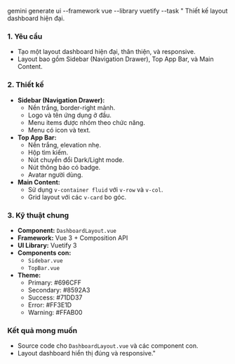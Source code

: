 gemini generate ui --framework vue --library vuetify --task "
Thiết kế layout dashboard hiện đại.

### 1. Yêu cầu
- Tạo một layout dashboard hiện đại, thân thiện, và responsive.
- Layout bao gồm Sidebar (Navigation Drawer), Top App Bar, và Main Content.

### 2. Thiết kế
- **Sidebar (Navigation Drawer):**
  - Nền trắng, border-right mảnh.
  - Logo và tên ứng dụng ở đầu.
  - Menu items được nhóm theo chức năng.
  - Menu có icon và text.
- **Top App Bar:**
  - Nền trắng, elevation nhẹ.
  - Hộp tìm kiếm.
  - Nút chuyển đổi Dark/Light mode.
  - Nút thông báo có badge.
  - Avatar người dùng.
- **Main Content:**
  - Sử dụng `v-container fluid` với `v-row` và `v-col`.
  - Grid layout với các `v-card` bo góc.

### 3. Kỹ thuật chung
- **Component:** `DashboardLayout.vue`
- **Framework:** Vue 3 + Composition API
- **UI Library:** Vuetify 3
- **Components con:**
  - `Sidebar.vue`
  - `TopBar.vue`
- **Theme:**
  - Primary: #696CFF
  - Secondary: #8592A3
  - Success: #71DD37
  - Error: #FF3E1D
  - Warning: #FFAB00

### Kết quả mong muốn
- Source code cho `DashboardLayout.vue` và các component con.
- Layout dashboard hiển thị đúng và responsive."